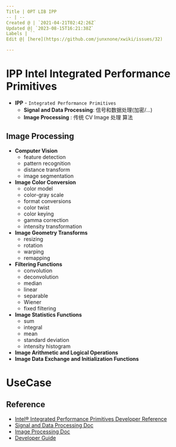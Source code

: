 ```yaml
---
Title | OPT LIB IPP
-- | --
Created @ | `2021-04-21T02:42:26Z`
Updated @| `2023-08-15T16:21:38Z`
Labels | ``
Edit @| [here](https://github.com/junxnone/xwiki/issues/32)

---
```

# IPP Intel Integrated Performance Primitives

- **IPP** - `Integrated Performance Primitives`
  - **Signal and Data Processing**: 信号和数据处理(加密/...)
  - **Image Processing** : 传统 CV Image 处理 算法


## Image Processing
- **Computer Vision**
  - feature detection
  - pattern recognition
  - distance transform
  - image segmentation
- **Image Color Conversion**
  - color model
  - color-gray scale
  - format conversions
  - color twist
  - color keying
  - gamma correction
  - intensity transformation
- **Image Geometry Transforms**
  - resizing
  - rotation
  - warping
  - remapping
- **Filtering Functions**
  - convolution 
  - deconvolution 
  - median
  - linear
  - separable
  - Wiener
  - fixed filtering
- **Image Statistics Functions**
  - sum
  - integral
  - mean
  - standard deviation
  - intensity histogram
- **Image Arithmetic and Logical Operations**
- **Image Data Exchange and Initialization Functions**




# UseCase


## Reference
- [Intel® Integrated Performance Primitives Developer Reference](https://software.intel.com/content/www/us/en/develop/documentation/ipp-dev-reference/top.html)
- [Signal and Data Processing Doc](https://software.intel.com/content/dam/develop/external/us/en/documents/ipps.pdf)
- [Image Processing Doc](https://software.intel.com/content/dam/develop/external/us/en/documents/ippi.pdf)
- [Developer Guide](https://www.intel.com/content/www/us/en/docs/ipp/developer-guide-oneapi/2021-9/overview.html)

